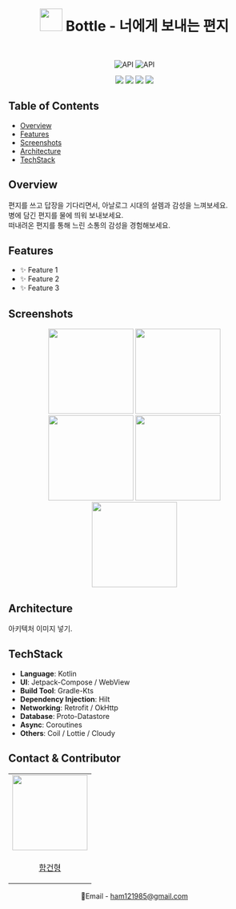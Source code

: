 <h1 align="center">
  <img src="https://github.com/user-attachments/assets/fd8f6775-40ca-487b-911a-1ba7d010d7bc" width=45/>
  Bottle - 너에게 보내는 편지
</h1></br>

<p div align="center">
  <img alt="API" src="https://img.shields.io/badge/API-28%2B-brightgreen.svg?style=flat"/>
  <img alt="API" src="https://img.shields.io/badge/JDK-17-brightgreen.svg?style=flat"/>
</p>

<p div align="center">
  <img src="https://img.shields.io/badge/KOTLIN | 2.0.0-7F52FF?style=flat&logo=Kotlin&logoColor=white"/>
  <img src="https://img.shields.io/badge/AGP | 8.3.2 -3DDC84?style=flat&logo=Android&logoColor=white"/>
  <img src="https://img.shields.io/badge/Jetpack Compose | 2024.06.00 -4285F4?style=flat&logo=jetpackcompose&logoColor=white"/>
  <img src="https://img.shields.io/badge/Android Studio Koala | 2024.1.1 -3DDC84?style=flat&logo=androidstudio&logoColor=white"/>
</div><br>

## Table of Contents
- [Overview](#overview)
- [Features](#features)
- [Screenshots](#screenshots)
- [Architecture](#architecture)
- [TechStack](#techstack)

## Overview

편지를 쓰고 답장을 기다리면서, 아날로그 시대의 설렘과 감성을 느껴보세요.<br>
병에 담긴 편지를 물에 띄워 보내보세요.<br>
떠내려온 편지를 통해 느린 소통의 감성을 경험해보세요.

## Features
- ✨ Feature 1
- ✨ Feature 2
- ✨ Feature 3

## Screenshots

<div align="center">
  <img src="https://github.com/user-attachments/assets/e6a19b06-1b32-4316-a294-3f95c7179a2d" width=170/>
  <img src="https://github.com/user-attachments/assets/8e164a4e-bf38-4dde-95ec-8e543e0453b7" width=170/>
  <img src="https://github.com/user-attachments/assets/ee9481f9-90a0-4583-9a05-9f06d4d6a2d2" width=170/>
  <img src="https://github.com/user-attachments/assets/f76cfb49-86c6-4322-91c8-bf89514c5a54" width=170/>
  <img src="https://github.com/user-attachments/assets/dde9480c-ec1d-4b9b-a32e-1bdc53a15e08" width=170/>
</div>

## Architecture

아키텍처 이미지 넣기.

## TechStack

- **Language**: Kotlin
- **UI**: Jetpack-Compose / WebView
- **Build Tool**: Gradle-Kts
- **Dependency Injection**: Hilt
- **Networking**: Retrofit / OkHttp
- **Database**: Proto-Datastore
- **Async**: Coroutines
- **Others**: Coil / Lottie / Cloudy

## Contact & Contributor

<div align="center">
  <table>
    <tr>
      <td align="center">
        <a href="https://github.com/ham2174">
          <img src="https://github.com/Nexters/Funch-AOS/assets/54674781/388e8bd4-3e86-4369-95ce-9956b18c70b5" width="150">
        </a>
      </td>
    </tr>
    <tr>
      <td align="center">
        <p align="center"><a href="https://github.com/ham2174">함건형</a></p>
      </td>
    </tr>
  </table>

  <p>📧Email - <a href="mailto:ham121985@gmail.com">ham121985@gmail.com</a></p>
</div>


